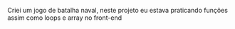 Criei um jogo de batalha naval, neste projeto eu estava praticando funções assim como loops e array no front-end
